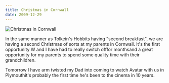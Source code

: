 ```yaml
---
title: Christmas in Cornwall
date: 2009-12-29
---
```


![Christmas in Cornwall](https://source.unsplash.com/s9CC2SKySJM/1600x900)

In the same manner as Tolkein's Hobbits having "second breakfast", we are having a second Christmas of sorts at my parents in Cornwall. It's the first opportunity W and I have had to really switch offfor monthsand a great opportunity for my parents to spend some quality time with their grandchildren.

Tomorrow I have arm twisted my Dad into coming to watch Avatar with us in Plymouthit's probably the first time he's been to the cinema in 10 years.